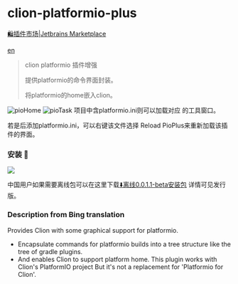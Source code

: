 # clion-platformio-plus



<a href="https://plugins.jetbrains.com/plugin/20232-platformio-plus">:shopping:插件市场|Jetbrains Marketplace</a>

<a href="#en" >en</a>



> clion platformio 插件增强
>
> 提供platformio的命令界面封装。
>
> 将platformio的home嵌入clion。

<img alt="pioHome" src="https://plugins.jetbrains.com/files/20232/screenshot_fdb9cbfa-74a1-4337-82bf-fd786cd403b1" />

<img alt="pioTask" src="https://plugins.jetbrains.com/files/20232/screenshot_5cb3b4c8-9f5c-443c-ba20-a2d6200f3ffb" />
项目中含platformio.ini则可以加载对应 的工具窗口。

若是后添加platformio.ini，可以右键该文件选择 Reload PioPlus来重新加载该插件的界面。

### 安装 :wrench:

<img src="https://github.com/yunyizhi/clion-platformio-plus/blob/1.0-dev/readme-resources/market.png" />

中国用户如果需要离线包可以在这里下载[:arrow_down:离线0.0.1.1-beta安装包](https://gitcode.net/qq_26700087/clion-platformio-plus/uploads/c307e4fb4e2362225c8c6128186740d8/platformio-plus-0.0.1.1-beta.zip)
详情可见发行版。

### <a id ="en" >Description from Bing translation</a>


Provides Clion with some graphical support for platformio.
* Encapsulate commands for platformio builds into a tree structure like the tree of gradle plugins.
* And enables Clion to support platform home.
This plugin works with Clion's PlatformIO project But it's not a replacement for 'Platformio for Clion'.
